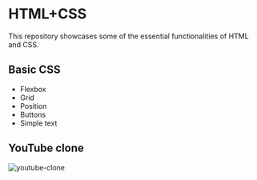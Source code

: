 
# HTML+CSS

This repository showcases some of the essential functionalities of HTML and CSS.

## Basic CSS
 - Flexbox
 - Grid
 - Position
 - Buttons
 - Simple text

## YouTube clone

![youtube-clone](https://user-images.githubusercontent.com/28289997/223366088-ecdf3a6f-cdfa-4c82-8f70-64bce26dc9ed.gif)
